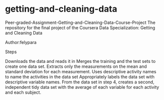 # getting-and-cleaning-data
Peer-graded-Assignment-Getting-and-Cleaning-Data-Course-Project
The repository for the final project of the Coursera Data Specialization: Getting and Cleaning Data

Author:felypara

Steps

Downloads the data and reads it in
Merges the training and the test sets to create one data set.
Extracts only the measurements on the mean and standard deviation for each measurement.
Uses descriptive activity names to name the activities in the data set
Appropriately labels the data set with descriptive variable names.
From the data set in step 4, creates a second, independent tidy data set with the average of each variable for each activity and each subject.
